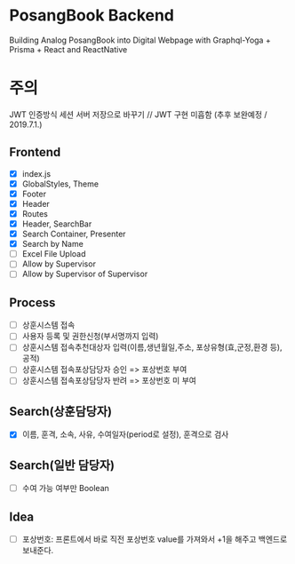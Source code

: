 # PosangBook Backend

Building Analog PosangBook into Digital Webpage with Graphql-Yoga + Prisma + React and ReactNative

# 주의

JWT 인증방식 세션 서버 저장으로 바꾸기 // JWT 구현 미흡함 (추후 보완예정 / 2019.7.1.)

## Frontend

- [x] index.js
- [x] GlobalStyles, Theme
- [x] Footer
- [x] Header
- [x] Routes
- [x] Header, SearchBar
- [x] Search Container, Presenter
- [x] Search by Name
- [ ] Excel File Upload
- [ ] Allow by Supervisor
- [ ] Allow by Supervisor of Supervisor

## Process

- [ ] 상훈시스템 접속
- [ ] 사용자 등록 및 권한신청(부서명까지 입력)
- [ ] 상훈시스템 접속추천대상자 입력(이름,생년월일,주소, 포상유형(효,군정,환경 등),공적)
- [ ] 상훈시스템 접속포상담당자 승인 => 포상번호 부여
- [ ] 상훈시스템 접속포상담당자 반려 => 포상번호 미 부여

## Search(상훈담당자)

- [x] 이름, 훈격, 소속, 사유, 수여일자(period로 설정), 훈격으로 검사

## Search(일반 담당자)

- [ ] 수여 가능 여부만 Boolean

## Idea

- [ ] 포상번호: 프론트에서 바로 직전 포상번호 value를 가져와서 +1을 해주고 백엔드로 보내준다.
